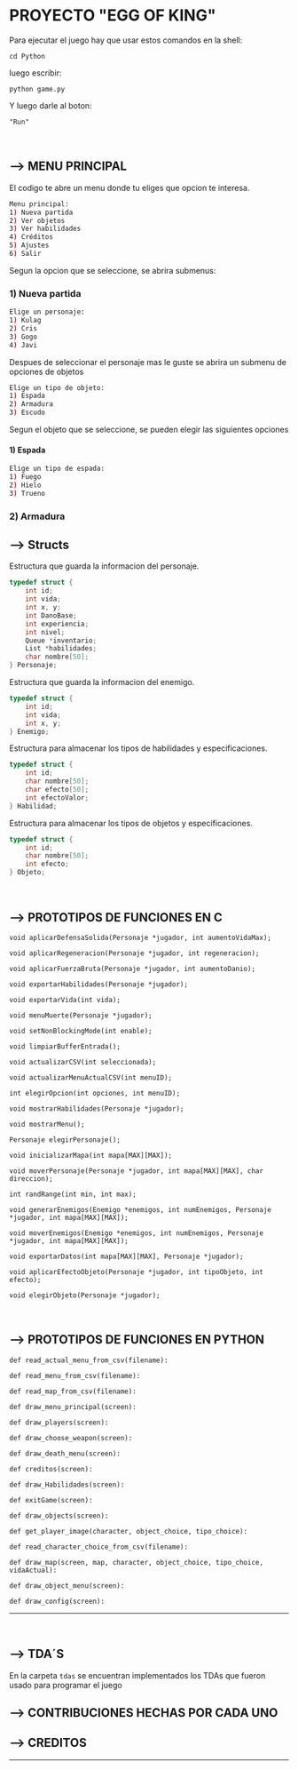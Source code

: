 # PROYECTO "EGG OF KING"

Para ejecutar el juego hay que usar estos comandos en la shell:
````console
cd Python
````

luego escribir:
````console
python game.py
````

Y luego darle al boton:
````console
"Run"
````

<br>


## --> MENU PRINCIPAL

El codigo te abre un menu donde tu eliges que opcion te interesa.
````bash
Menu principal:
1) Nueva partida
2) Ver objetos
3) Ver habilidades
4) Créditos
5) Ajustes
6) Salir
````

Segun la opcion que se seleccione, se abrira submenus:
### 1) Nueva partida
````bash
Elige un personaje:
1) Kulag
2) Cris
3) Gogo
4) Javi
````
Despues de seleccionar el personaje mas le guste se abrira un submenu de opciones de objetos
````bash
Elige un tipo de objeto:
1) Espada
2) Armadura
3) Escudo
````
Segun el objeto que se seleccione, se pueden elegir las siguientes opciones

#### 1) Espada
````bash
Elige un tipo de espada:
1) Fuego
2) Hielo
3) Trueno
````
### 2) Armadura

## --> Structs

Estructura que guarda la informacion del personaje.
````c
typedef struct {
    int id;
    int vida;
    int x, y;
    int DanoBase;
    int experiencia;
    int nivel;
    Queue *inventario;
    List *habilidades;
    char nombre[50];
} Personaje;
````

Estructura que guarda la informacion del enemigo.
````c
typedef struct {
    int id;
    int vida;
    int x, y;
} Enemigo;
````

Estructura para almacenar los tipos de habilidades y especificaciones.
````c
typedef struct {
    int id;
    char nombre[50];
    char efecto[50];
    int efectoValor;
} Habilidad;
````

Estructura para almacenar los tipos de objetos y especificaciones.
````c
typedef struct {
    int id;
    char nombre[50];
    int efecto;
} Objeto;

````
<br>



## --> PROTOTIPOS DE FUNCIONES EN C

`void aplicarDefensaSolida(Personaje *jugador, int aumentoVidaMax);`

`void aplicarRegeneracion(Personaje *jugador, int regeneracion);`

`void aplicarFuerzaBruta(Personaje *jugador, int aumentoDanio);`

`void exportarHabilidades(Personaje *jugador);`

`void exportarVida(int vida);`

`void menuMuerte(Personaje *jugador);`

`void setNonBlockingMode(int enable);`

`void limpiarBufferEntrada();`

`void actualizarCSV(int seleccionada);`

`void actualizarMenuActualCSV(int menuID);`

`int elegirOpcion(int opciones, int menuID);`

`void mostrarHabilidades(Personaje *jugador);`

`void mostrarMenu();`

`Personaje elegirPersonaje();`

`void inicializarMapa(int mapa[MAX][MAX]);`

`void moverPersonaje(Personaje *jugador, int mapa[MAX][MAX], char direccion);`

`int randRange(int min, int max);`

`void generarEnemigos(Enemigo *enemigos, int numEnemigos, Personaje *jugador, int mapa[MAX][MAX]);`

`void moverEnemigos(Enemigo *enemigos, int numEnemigos, Personaje *jugador, int mapa[MAX][MAX]);`

`void exportarDatos(int mapa[MAX][MAX], Personaje *jugador);`

`void aplicarEfectoObjeto(Personaje *jugador, int tipoObjeto, int efecto);`

`void elegirObjeto(Personaje *jugador);`

<br>

## --> PROTOTIPOS DE FUNCIONES EN PYTHON

`def read_actual_menu_from_csv(filename):`

`def read_menu_from_csv(filename):`

`def read_map_from_csv(filename):`

`def draw_menu_principal(screen):`

`def draw_players(screen):`

`def draw_choose_weapon(screen):`

`def draw_death_menu(screen):`

`def creditos(screen):`

`def draw_Habilidades(screen):`

`def exitGame(screen):`

`def draw_objects(screen):`

`def get_player_image(character, object_choice, tipo_choice):`

`def read_character_choice_from_csv(filename):`

`def draw_map(screen, map, character, object_choice, tipo_choice, vidaActual):`

`def draw_object_menu(screen):`

`def draw_config(screen):`

<hr>

<br>

## --> TDA´S
En la carpeta `tdas` se encuentran implementados los TDAs que fueron usado para programar el juego 

## --> CONTRIBUCIONES HECHAS POR CADA UNO

## --> CREDITOS  
<hr>
<br>
